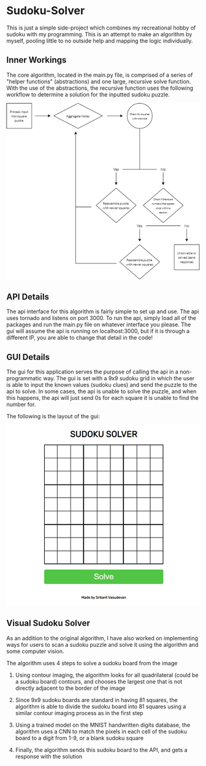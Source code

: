 # Sudoku-Solver

This is just a simple side-project which combines my recreational hobby of sudoku with my programming. This is an attempt to make an algorithm by myself, pooling little to no outside help and mapping the logic individually.

## Inner Workings

The core algorithm, located in the main.py file, is comprised of a series of "helper functions" (abstractions) and one large, recursive solve function. With the use of the abstractions, the recursive function uses the following workflow to determine a solution for the inputted sudoku puzzle.

![Sudoku Workflow Diagram](img/sudoku_diagram.png)

## API Details

The api interface for this algorithm is fairly simple to set up and use. The api uses tornado and listens on port 3000. To run the api, simply load all of the packages and run the main.py file on whatever interface you please. The gui will assume the api is running on localhost:3000, but if it is through a different IP, you are able to change that detail in the code!

## GUI Details

The gui for this application serves the purpose of calling the api in a non-programmatic way. The gui is set with a 9x9 sudoku grid in which the user is able to input the known values (sudoku clues) and send the puzzle to the api to solve. In some cases, the api is unable to solve the puzzle, and when this happens, the api will just send 0s for each square it is unable to find the number for.

The following is the layout of the gui:

![GUI Diagram](img/ui_ss.PNG)

## Visual Sudoku Solver

As an addition to the original algorithm, I have also worked on implementing ways for users to scan a sudoku puzzle and solve it using the algorithm and some computer vision.

The algorithm uses 4 steps to solve a sudoku board from the image

1. Using contour imaging, the algorithm looks for all quadrilateral (could be a sudoku board) contours, and chooses the largest one that is not directly adjacent to the border of the image

2. Since 9x9 sudoku boards are standard in having 81 squares, the algorithm is able to divide the sudoku board into 81 squares using a similar contour imaging process as in the first step

3. Using a trained model on the MNIST handwritten digits database, the algorithm uses a CNN to match the pixels in each cell of the sudoku board to a digit from 1-9, or a blank sudoku square

4. Finally, the algorithm sends this sudoku board to the API, and gets a response with the solution
